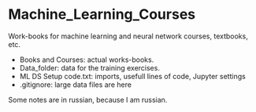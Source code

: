 # Machine_Learning_Courses
Work-books for machine learning and neural network courses, textbooks, etc.


- Books and Courses:    actual works-books.
- Data_folder:          data for the training exercises.
- ML DS Setup code.txt: imports, usefull lines of code, Jupyter settings
- .gitignore:           large data files are here


Some notes are in russian, because I am russian.
